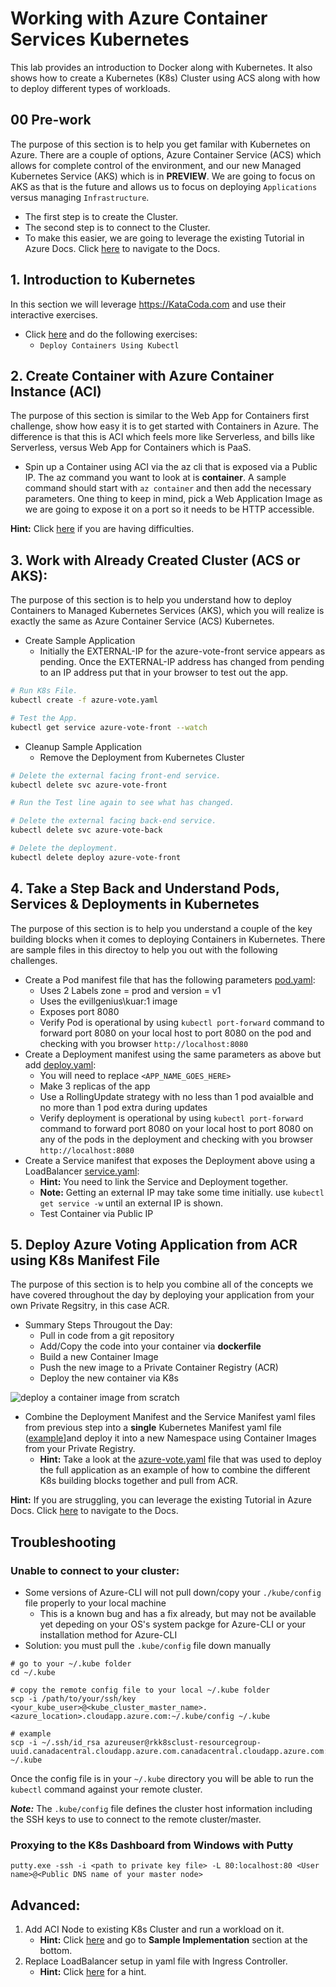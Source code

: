 # Working with Azure Container Services Kubernetes

This lab provides an introduction to Docker along with Kubernetes. It also shows how to create a Kubernetes (K8s) Cluster using ACS along with how to deploy different types of workloads.

## 00 Pre-work

The purpose of this section is to help you get familar with Kubernetes on Azure. There are a couple of options, Azure Container Service (ACS) which allows for complete control of the environment, and our new Managed Kubernetes Service (AKS) which is in **PREVIEW**. We are going to focus on AKS as that is the future and allows us to focus on deploying ``Applications`` versus managing ``Infrastructure``.

- The first step is to create the Cluster.
- The second step is to connect to the Cluster.
- To make this easier, we are going to leverage the existing Tutorial in Azure Docs. Click [here](https://docs.microsoft.com/en-us/azure/aks/kubernetes-walkthrough) to navigate to the Docs.

## 1. Introduction to Kubernetes

In this section we will leverage https://KataCoda.com and use their interactive exercises.

- Click [here](https://katacoda.com/courses/kubernetes) and do the following exercises:
    - ``Deploy Containers Using Kubectl``

## 2. Create Container with Azure Container Instance (ACI)

The purpose of this section is similar to the Web App for Containers first challenge, show how easy it is to get started with Containers in Azure. The difference is that this is ACI which feels more like Serverless, and bills like Serverless, versus Web App for Containers which is PaaS.

- Spin up a Container using ACI via the az cli that is exposed via a Public IP. The az command you want to look at is **container**. A sample command should start with ``az container`` and then add the necessary parameters. One thing to keep in mind, pick a Web Application Image as we are going to expose it on a port so it needs to be HTTP accessible.

**Hint:** Click [here](https://docs.microsoft.com/en-us/azure/container-instances/container-instances-quickstart) if you are having difficulties.

## 3. Work with Already Created Cluster (ACS or AKS):

The purpose of this section is to help you understand how to deploy Containers to Managed Kubernetes Services (AKS), which you will realize is exactly the same as Azure Container Service (ACS) Kubernetes.

- Create Sample Application
    * Initially the EXTERNAL-IP for the azure-vote-front service appears as pending. Once the EXTERNAL-IP address has changed from pending to an IP address put that in your browser to test out the app.
```bash
# Run K8s File.
kubectl create -f azure-vote.yaml

# Test the App.
kubectl get service azure-vote-front --watch
```
- Cleanup Sample Application
    * Remove the Deployment from Kubernetes Cluster
```bash
# Delete the external facing front-end service.
kubectl delete svc azure-vote-front

# Run the Test line again to see what has changed.

# Delete the external facing back-end service.
kubectl delete svc azure-vote-back

# Delete the deployment.
kubectl delete deploy azure-vote-front
```

## 4. Take a Step Back and Understand Pods, Services & Deployments in Kubernetes

The purpose of this section is to help you understand a couple of the key building blocks when it comes to deploying Containers in Kubernetes. There are sample files in this directoy to help you out with the following challenges.

- Create a Pod manifest file that has the following parameters [pod.yaml](pod.yaml):
    * Uses 2 Labels zone = prod and version = v1
    * Uses the evillgenius\kuar:1 image
    * Exposes port 8080
    * Verify Pod is operational by using ``kubectl port-forward`` command to forward port 8080 on your local host to port 8080 on the pod and checking with you browser ``http://localhost:8080``
- Create a Deployment manifest using the same parameters as above but add [deploy.yaml](deploy.yaml):
    * You will need to replace ``<APP_NAME_GOES_HERE>``
    * Make 3 replicas of the app
    * Use a RollingUpdate strategy with no less than 1 pod avaialble and no more than 1 pod extra during updates
    * Verify deployment is operational by using ``kubectl port-forward`` command to forward port 8080 on your local host to port 8080 on any of the pods in the deployment and checking with you browser ``http://localhost:8080``
- Create a Service manifest that exposes the Deployment above using a LoadBalancer [service.yaml](service.yaml):
    * **Hint:** You need to link the Service and Deployment together.
    * **Note:** Getting an external IP may take some time initially. use ``kubectl get service -w`` until an external IP is shown.
    * Test Container via Public IP

## 5. Deploy Azure Voting Application from ACR using K8s Manifest File

The purpose of this section is to help you combine all of the concepts we have covered throughout the day by deploying your application from your own Private Regsitry, in this case ACR.

- Summary Steps Througout the Day:
    * Pull in code from a git repository
    * Add/Copy the code into your container via **dockerfile**
    * Build a new Container Image
    * Push the new image to a Private Container Registry (ACR)
    * Deploy the new container via K8s

![deploy a container image from scratch](images/git_pull_docker_build_push_k8s_workflow.png)

- Combine the Deployment Manifest and the Service Manifest yaml files from previous step into a **single** Kubernetes Manifest yaml file ([example](kubernetes-manifest-example.yaml)]and deploy it into a new Namespace using Container Images from your Private Registry.
    * **Hint:** Take a look at the [azure-vote.yaml](azure-vote.yaml) file that was used to deploy the full application as an example of how to combine the different K8s building blocks together and pull from ACR.

**Hint:** If you are struggling, you can leverage the existing Tutorial in Azure Docs. Click [here](https://docs.microsoft.com/en-us/azure/aks/tutorial-kubernetes-deploy-application) to navigate to the Docs.

## Troubleshooting

### Unable to connect to your cluster:
- Some versions of Azure-CLI will not pull down/copy your ```./kube/config``` file properly to your local machine
    -  This is a known bug and has a fix already, but may not be available yet depeding on your OS's system packge for Azure-CLI or your installation method for Azure-CLI
- Solution: you must pull the ```.kube/config``` file down manually

```:bash
# go to your ~/.kube folder
cd ~/.kube

# copy the remote config file to your local ~/.kube folder
scp -i /path/to/your/ssh/key <your_kube_user>@<kube_cluster_master_name>.<azure_location>.cloudapp.azure.com:~/.kube/config ~/.kube

# example
scp -i ~/.ssh/id_rsa azureuser@rkk8sclust-resourcegroup-uuid.canadacentral.cloudapp.azure.com.canadacentral.cloudapp.azure.com:~/.kube/config ~/.kube
```

Once the config file is in your ```~/.kube``` directory you will be able to run the ```kubectl``` command against your remote cluster.

***Note:*** The ```.kube/config``` file defines the cluster host information including the SSH keys to use to connect to the remote cluster/master.

### Proxying to the K8s Dashboard from Windows with Putty

```
putty.exe -ssh -i <path to private key file> -L 80:localhost:80 <User name>@<Public DNS name of your master node>
```

## Advanced:

1. Add ACI Node to existing K8s Cluster and run a workload on it.
    - **Hint:** Click [here](https://docs.microsoft.com/en-us/azure/container-instances/container-instances-orchestrator-relationship#sample-implementation-azure-container-instances-connector-for-kubernetes) and go to **Sample Implementation** section at the bottom.
2. Replace LoadBalancer setup in yaml file with Ingress Controller.
    - **Hint:** Click [here](https://docs.microsoft.com/en-us/azure/aks/kubernetes-helm) for a hint.
